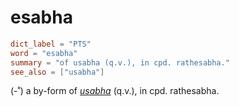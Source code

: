 # esabha

``` toml
dict_label = "PTS"
word = "esabha"
summary = "of usabha (q.v.), in cpd. rathesabha."
see_also = ["usabha"]
```

(\-˚) a by\-form of *[usabha](usabha.md)* (q.v.), in cpd. rathesabha.

